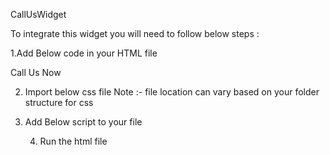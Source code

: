 CallUsWidget 

To integrate this widget you will need to follow below steps : 

1.Add Below code in your HTML file

<div class="ads_callWidget" onclick="ads_callButton()">Call Us Now
    <span class="callWidgetContent" id="callWidgetBox"></span>
</div>

2. Import below css file
   Note :- file location can vary based on your folder structure for css 

<link rel="stylesheet" type="text/css" href="./callbutton.css" />

3. Add Below script to your file

    <script>
        // When the user clicks on widget button
        let ads_callButton = async () => {
            let buttonText = "No Text";
            let phone_number = "No Number";
            try {
                // Your link
                // const adrequest_url = new Request('https://codifyinditest.com/script_test/api-test'); // Able to access from browser but due to cors its not getting accessed  
                // Demo json link
                const adrequest_url = new Request('https://my-json-server.typicode.com/Monica14/callUsWidget/db'); // Demo link with same content of given api
                /**
                    Fetch Data from api to get details of call widget
                */
                const buttonData = await fetch(adrequest_url)
                    .then(response => {
                        return response.json();
                    })
                    .then(data => {
                        return data;
                    })
                    .catch(error => {
                        return error;
                    });

                buttonText = buttonData.script_test ? buttonData.script_test.labels : "No Text";
                phone_number = buttonData.script_test ? buttonData.script_test.phone_number : "No Number";

            }
            catch (e) {
                console.log("Error :", e);
            }
            var popup = document.getElementById("callWidgetBox");
            popup.classList.toggle("show");
            popup.innerHTML = `${buttonText} <br/> ${phone_number}`;
        }
    </script>

    4. Run the html file

